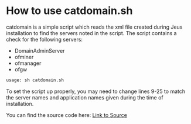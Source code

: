 # How to use catdomain.sh

catdomain is a simple script which reads the xml file created during Jeus installation to find the servers noted in the script. The script contains a check for the following servers:

- DomainAdminServer
- ofminer
- ofmanager
- ofgw

```bash
usage: sh catdomain.sh
```

To set the script up properly, you may need to change lines 9-25 to match the server names and application names given during the time of installation.

You can find the source code here: [Link to Source](../source/catdomain.sh)